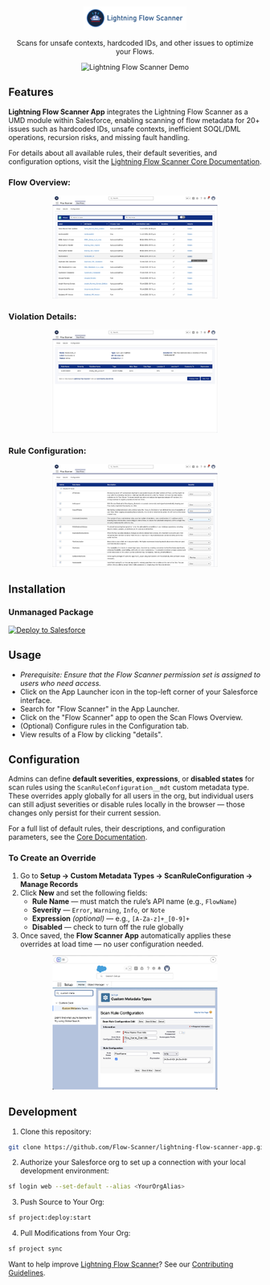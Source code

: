 <p align="center">
 <a href="https://github.com/Flow-Scanner">
 <img src="media/banner.png" style="width: 41%;" />
 </a>
</p>

<p align="center">Scans for unsafe contexts, hardcoded IDs, and other issues to optimize your Flows.</p>

<p align="center">
 <img src="media/lfsapp.gif" alt="Lightning Flow Scanner Demo" width="70%" />
</p>

## Features

**Lightning Flow Scanner App** integrates the Lightning Flow Scanner as a UMD module within Salesforce, enabling scanning of flow metadata for 20+ issues such as hardcoded IDs, unsafe contexts, inefficient SOQL/DML operations, recursion risks, and missing fault handling.  

For details about all available rules, their default severities, and configuration options, visit the [Lightning Flow Scanner Core Documentation](https://flow-scanner.github.io/lightning-flow-scanner-core/).

### Flow Overview:

<p align="center">
 <img src="media/overview.jpg" alt="Flow Overview" width="65%" />
</p>

### Violation Details:

<p align="center">
 <img src="media/details.jpg" alt="Violation Details" width="65%" />
</p>

### Rule Configuration:

<p align="center">
 <img src="media/config.jpg" alt="Rule Configuration" width="65%" />
</p>

## Installation

### Unmanaged Package

<a href="https://githubsfdeploy.herokuapp.com?owner=Flow-Scanner&repo=lightning-flow-scanner-app&ref=main">
 <img alt="Deploy to Salesforce"
src="https://raw.githubusercontent.com/afawcett/githubsfdeploy/master/deploy.png">
</a>

## Usage

- *Prerequisite: Ensure that the Flow Scanner permission set is assigned to users who need access.*
- Click on the App Launcher icon in the top-left corner of your Salesforce interface.
- Search for "Flow Scanner" in the App Launcher.
- Click on the "Flow Scanner" app to open the Scan Flows Overview.
- (Optional) Configure rules in the Configuration tab.
- View results of a Flow by clicking "details".

## Configuration

Admins can define **default severities**, **expressions**, or **disabled states** for scan rules using the `ScanRuleConfiguration__mdt` custom metadata type.  
These overrides apply globally for all users in the org, but individual users can still adjust severities or disable rules locally in the browser — those changes only persist for their current session.  

For a full list of default rules, their descriptions, and configuration parameters, see the [Core Documentation](https://flow-scanner.github.io/lightning-flow-scanner-core/).

### To Create an Override

1. Go to **Setup → Custom Metadata Types → ScanRuleConfiguration → Manage Records**
2. Click **New** and set the following fields:
   - **Rule Name** — must match the rule’s API name (e.g., `FlowName`)
   - **Severity** — `Error`, `Warning`, `Info`, or `Note`
   - **Expression** *(optional)* — e.g., `[A-Za-z]+_[0-9]+`
   - **Disabled** — check to turn off the rule globally
3. Once saved, the **Flow Scanner App** automatically applies these overrides at load time — no user configuration needed.

<p align="center">
 <img src="media/overrides.png" alt="Rule Override" width="65%" />
</p>

## Development

1) Clone this repository:

```sh
git clone https://github.com/Flow-Scanner/lightning-flow-scanner-app.git
```

2) Authorize your Salesforce org to set up a connection with your local development environment:

```sh
sf login web --set-default --alias <YourOrgAlias>
```

3) Push Source to Your Org:

```sh
sf project:deploy:start
```

4) Pull Modifications from Your Org:

```sh
sf project sync
```

Want to help improve [Lightning Flow Scanner](https://flow-scanner.github.io/lightning-flow-scanner-core/)? See our [Contributing Guidelines](https://github.com/Flow-Scanner/lightning-flow-scanner-core/blob/main/CONTRIBUTING.md).
